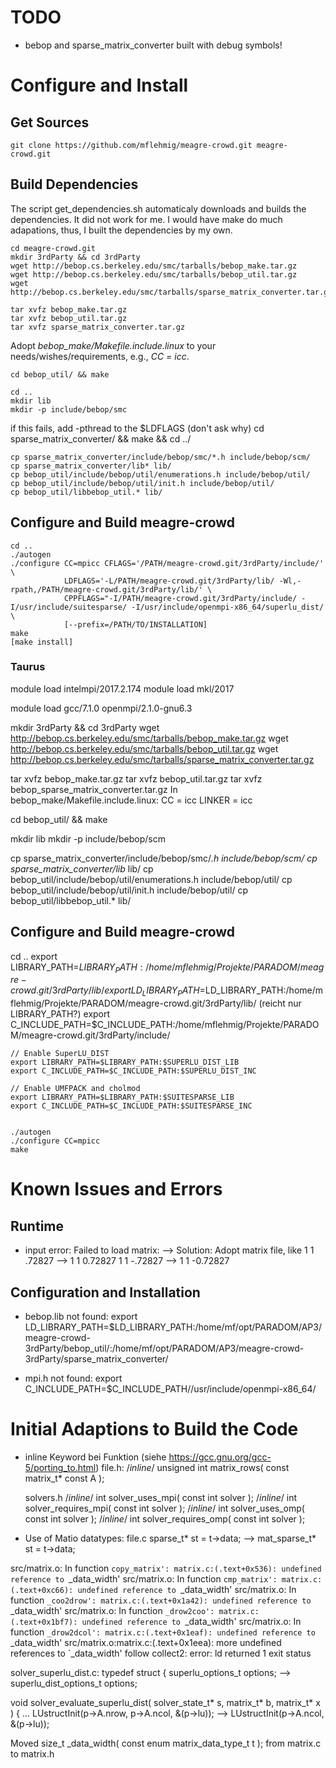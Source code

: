 # TODO

* bebop and sparse_matrix_converter built with debug symbols!


# Configure and Install

## Get Sources
    git clone https://github.com/mflehmig/meagre-crowd.git meagre-crowd.git

## Build Dependencies

The script get_dependencies.sh automaticaly downloads and builds the dependencies. It did not work for me. I would have make do much adapations, thus, I built the dependencies by my own.

    cd meagre-crowd.git
    mkdir 3rdParty && cd 3rdParty
    wget http://bebop.cs.berkeley.edu/smc/tarballs/bebop_make.tar.gz
    wget http://bebop.cs.berkeley.edu/smc/tarballs/bebop_util.tar.gz
    wget http://bebop.cs.berkeley.edu/smc/tarballs/sparse_matrix_converter.tar.gz

    tar xvfz bebop_make.tar.gz
    tar xvfz bebop_util.tar.gz
    tar xvfz sparse_matrix_converter.tar.gz

Adopt *bebop_make/Makefile.include.linux* to your needs/wishes/requirements, e.g., *CC = icc*.

    cd bebop_util/ && make

    cd ..
    mkdir lib
    mkdir -p include/bebop/smc

if this fails, add -pthread to the $LDFLAGS (don't ask why)
    cd sparse_matrix_converter/ && make && cd ../

    cp sparse_matrix_converter/include/bebop/smc/*.h include/bebop/scm/
    cp sparse_matrix_converter/lib* lib/
    cp bebop_util/include/bebop/util/enumerations.h include/bebop/util/
    cp bebop_util/include/bebop/util/init.h include/bebop/util/
    cp bebop_util/libbebop_util.* lib/


## Configure and Build meagre-crowd

    cd ..
    ./autogen
    ./configure CC=mpicc CFLAGS='/PATH/meagre-crowd.git/3rdParty/include/' \
                LDFLAGS='-L/PATH/meagre-crowd.git/3rdParty/lib/ -Wl,-rpath,/PATH/meagre-crowd.git/3rdParty/lib/' \
                CPPFLAGS="-I/PATH/meagre-crowd.git/3rdParty/include/ -I/usr/include/suitesparse/ -I/usr/include/openmpi-x86_64/superlu_dist/ \
                [--prefix=/PATH/TO/INSTALLATION]
    make
    [make install]


### Taurus
  module load intelmpi/2017.2.174
  module load mkl/2017
  
  module load gcc/7.1.0 openmpi/2.1.0-gnu6.3


  mkdir 3rdParty && cd 3rdParty
  wget http://bebop.cs.berkeley.edu/smc/tarballs/bebop_make.tar.gz
  wget http://bebop.cs.berkeley.edu/smc/tarballs/bebop_util.tar.gz
  wget http://bebop.cs.berkeley.edu/smc/tarballs/sparse_matrix_converter.tar.gz

  tar xvfz bebop_make.tar.gz
  tar xvfz bebop_util.tar.gz
  tar xvfz bebop_sparse_matrix_converter.tar.gz
  In bebop_make/Makefile.include.linux:
    CC = icc
    LINKER = icc
    
  cd bebop_util/ && make
  
  mkdir lib
  mkdir -p include/bebop/scm
  
  cp sparse_matrix_converter/include/bebop/smc/*.h include/bebop/scm/
  cp sparse_matrix_converter/lib* lib/
  cp bebop_util/include/bebop/util/enumerations.h include/bebop/util/
  cp bebop_util/include/bebop/util/init.h include/bebop/util/
  cp bebop_util/libbebop_util.* lib/


## Configure and Build meagre-crowd
  cd ..
    export LIBRARY_PATH=$LIBRARY_PATH:/home/mflehmig/Projekte/PARADOM/meagre-crowd.git/3rdParty/lib/
    export LD_LIBRARY_PATH=$LD_LIBRARY_PATH:/home/mflehmig/Projekte/PARADOM/meagre-crowd.git/3rdParty/lib/ (reicht nur LIBRARY_PATH?)
    export C_INCLUDE_PATH=$C_INCLUDE_PATH:/home/mflehmig/Projekte/PARADOM/meagre-crowd.git/3rdParty/include/
    
    // Enable SuperLU_DIST
    export LIBRARY_PATH=$LIBRARY_PATH:$SUPERLU_DIST_LIB
    export C_INCLUDE_PATH=$C_INCLUDE_PATH:$SUPERLU_DIST_INC

    // Enable UMFPACK and cholmod
    export LIBRARY_PATH=$LIBRARY_PATH:$SUITESPARSE_LIB
    export C_INCLUDE_PATH=$C_INCLUDE_PATH:$SUITESPARSE_INC


    ./autogen
    ./configure CC=mpicc
    make









# Known Issues and Errors

## Runtime
* input error: Failed to load matrix:
--> Solution: Adopt matrix file, like
  1 1 .72827 --> 1 1 0.72827
  1 1 -.72827 --> 1 1 -0.72827


## Configuration and Installation

* bebop.lib not found:
  export LD_LIBRARY_PATH=$LD_LIBRARY_PATH:/home/mf/opt/PARADOM/AP3/meagre-crowd-3rdParty/bebop_util/:/home/mf/opt/PARADOM/AP3/meagre-crowd-3rdParty/sparse_matrix_converter/

* mpi.h not found:
  export C_INCLUDE_PATH=$C_INCLUDE_PATH//usr/include/openmpi-x86_64/


# Initial Adaptions to Build the Code

* inline Keyword bei Funktion (siehe https://gcc.gnu.org/gcc-5/porting_to.html)
  file.h:
    /*inline*/ unsigned int matrix_rows( const matrix_t* const A );

  solvers.h
    /*inline*/ int solver_uses_mpi( const int solver );
    /*inline*/ int solver_requires_mpi( const int solver );
    /*inline*/ int solver_uses_omp( const int solver );
    /*inline*/ int solver_requires_omp( const int solver );

* Use of Matio datatypes:
  file.c
    sparse_t* st = t->data; --> mat_sparse_t* st = t->data;



src/matrix.o: In function `copy_matrix':
matrix.c:(.text+0x536): undefined reference to `_data_width'
src/matrix.o: In function `cmp_matrix':
matrix.c:(.text+0xc66): undefined reference to `_data_width'
src/matrix.o: In function `_coo2drow':
matrix.c:(.text+0x1a42): undefined reference to `_data_width'
src/matrix.o: In function `_drow2coo':
matrix.c:(.text+0x1bf7): undefined reference to `_data_width'
src/matrix.o: In function `_drow2dcol':
matrix.c:(.text+0x1eaf): undefined reference to `_data_width'
src/matrix.o:matrix.c:(.text+0x1eea): more undefined references to `_data_width' follow
collect2: error: ld returned 1 exit status


solver_superlu_dist.c:
  typedef struct {
    superlu_options_t options;  --> superlu_dist_options_t options;

  void solver_evaluate_superlu_dist( solver_state_t* s, matrix_t* b, matrix_t* x ) {
    ...
    LUstructInit(p->A.nrow, p->A.ncol, &(p->lu)); --> LUstructInit(p->A.ncol, &(p->lu));

Moved size_t _data_width( const enum matrix_data_type_t t ); from matrix.c to matrix.h





